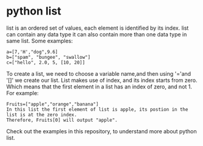# python list
list is an ordered set of values, each element is identified by its index. list can contain any data type it can also contain more than one data type in same list.
Some examples:
```
a=[7,'H',"dog",9.6]
b=["spam", "bungee", "swallow"]
c=["hello", 2.0, 5, [10, 20]]
```
To create a list, we need to choose a variable name,and then using '='and '[]' we create our list.
List makes use of index, and its index starts from zero. 
Which means that the first element in a list has an index of zero, and not 1.
For example:
```
Fruits=["apple","orange","banana"]
In this list the first element of list is apple, its postion in the list is at the zero index.
Therefore, Fruits[0] will output "apple".
```
Check out the examples in this repository, to understand more about python list.
